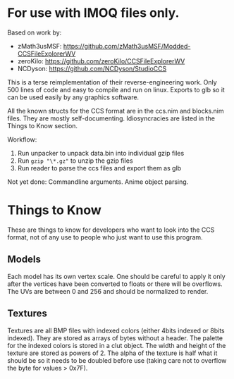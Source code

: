 # For use with IMOQ files only.

Based on work by:
* zMath3usMSF: https://github.com/zMath3usMSF/Modded-CCSFileExplorerWV
* zeroKilo:    https://github.com/zeroKilo/CCSFileExplorerWV
* NCDyson:     https://github.com/NCDyson/StudioCCS

This is a terse reimplementation of their reverse-engineering work.
Only 500 lines of code and easy to compile and run on linux.
Exports to glb so it can be used easily by any graphics software.

All the known structs for the CCS format are in the ccs.nim and blocks.nim files. They are mostly self-documenting. Idiosyncracies are listed in the Things to Know section.

Workflow:
1. Run unpacker to unpack data.bin into individual gzip files
2. Run `gzip "\*.gz"` to unzip the gzip files
3. Run reader to parse the ccs files and export them as glb

Not yet done:
	Commandline arguments.
	Anime object parsing.

# Things to Know

These are things to know for developers who want to look into the CCS format, not of any use to people who just want to use this program.

## Models

Each model has its own vertex scale. One should be careful to apply it only after the vertices have been converted to floats or there will be overflows.
The UVs are between 0 and 256 and should be normalized to render.

## Textures

Textures are all BMP files with indexed colors (either 4bits indexed or 8bits indexed). They are stored as arrays of bytes without a header. The palette for the indexed colors is stored in a clut object.
The width and height of the texture are stored as powers of 2.
The alpha of the texture is half what it should be so it needs to be doubled before use (taking care not to overflow the byte for values > 0x7F).
